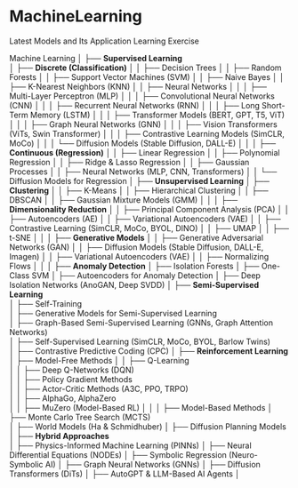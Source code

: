 # MachineLearning
Latest Models and Its Application Learning Exercise


Machine Learning
│
├── **Supervised Learning**  
│   ├── **Discrete (Classification)**
│   │   ├── Decision Trees
│   │   ├── Random Forests
│   │   ├── Support Vector Machines (SVM)
│   │   ├── Naive Bayes
│   │   ├── K-Nearest Neighbors (KNN)
│   │   ├── Neural Networks
│   │   │   ├── Multi-Layer Perceptron (MLP)
│   │   │   ├── Convolutional Neural Networks (CNN)
│   │   │   ├── Recurrent Neural Networks (RNN)
│   │   │   ├── Long Short-Term Memory (LSTM)
│   │   │   ├── Transformer Models (BERT, GPT, T5, ViT)
│   │   │   ├── Graph Neural Networks (GNN)
│   │   │   ├── Vision Transformers (ViTs, Swin Transformer)
│   │   │   ├── Contrastive Learning Models (SimCLR, MoCo)
│   │   │   └── Diffusion Models (Stable Diffusion, DALL-E)
│   │
│   ├── **Continuous (Regression)**
│   │   ├── Linear Regression
│   │   ├── Polynomial Regression
│   │   ├── Ridge & Lasso Regression
│   │   ├── Gaussian Processes
│   │   ├── Neural Networks (MLP, CNN, Transformers)
│   │   └── Diffusion Models for Regression
│
├── **Unsupervised Learning**
│   ├── **Clustering**
│   │   ├── K-Means
│   │   ├── Hierarchical Clustering
│   │   ├── DBSCAN
│   │   ├── Gaussian Mixture Models (GMM)
│   │
│   ├── **Dimensionality Reduction**
│   │   ├── Principal Component Analysis (PCA)
│   │   ├── Autoencoders (AE)
│   │   ├── Variational Autoencoders (VAE)
│   │   ├── Contrastive Learning (SimCLR, MoCo, BYOL, DINO)
│   │   ├── UMAP
│   │   ├── t-SNE
│   │
│   ├── **Generative Models**
│   │   ├── Generative Adversarial Networks (GAN)
│   │   ├── Diffusion Models (Stable Diffusion, DALL-E, Imagen)
│   │   ├── Variational Autoencoders (VAE)
│   │   ├── Normalizing Flows
│   │
│   ├── **Anomaly Detection**
│       ├── Isolation Forests
│       ├── One-Class SVM
│       ├── Autoencoders for Anomaly Detection
│       ├── Deep Isolation Networks (AnoGAN, Deep SVDD)
│
├── **Semi-Supervised Learning**  
│   ├── Self-Training  
│   ├── Generative Models for Semi-Supervised Learning  
│   ├── Graph-Based Semi-Supervised Learning (GNNs, Graph Attention Networks)  
│   ├── Self-Supervised Learning (SimCLR, MoCo, BYOL, Barlow Twins)  
│   ├── Contrastive Predictive Coding (CPC)
│
├── **Reinforcement Learning**  
│   ├── Model-Free Methods
│   │   ├── Q-Learning  
│   │   ├── Deep Q-Networks (DQN)  
│   │   ├── Policy Gradient Methods  
│   │   ├── Actor-Critic Methods (A3C, PPO, TRPO)  
│   │   ├── AlphaGo, AlphaZero  
│   │   ├── MuZero (Model-Based RL)
│   │
│   ├── Model-Based Methods
│       ├── Monte Carlo Tree Search (MCTS)  
│       ├── World Models (Ha & Schmidhuber)
│       ├── Diffusion Planning Models
│
├── **Hybrid Approaches**  
│   ├── Physics-Informed Machine Learning (PINNs)
│   ├── Neural Differential Equations (NODEs)
│   ├── Symbolic Regression (Neuro-Symbolic AI)
│   ├── Graph Neural Networks (GNNs)
│   ├── Diffusion Transformers (DiTs)
│   ├── AutoGPT & LLM-Based AI Agents
│

